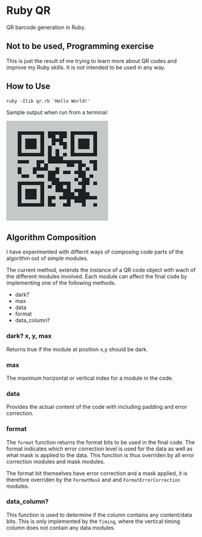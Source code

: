 Ruby QR
=======

QR barcode generation in Ruby. 

## Not to be used, Programming exercise

This is just the result of me trying to learn more about QR codes and improve my Ruby skills. It is not intended to be used in any way.

## How to Use

    ruby -Ilib qr.rb 'Hello World!'

Sample output when run from a terminal:

![Sample](http://github.com/trevorpower/ruby-qr/raw/master/sample.png)

## Algorithm Composition
I have experimented with differnt ways of composing code parts of the algorithm out of simple modules.

The current method, extends the instance of a QR code object with wach of the different modules involved. Each module can affect the final code by implementing one of the following methods.
 * dark?
 * max
 * data
 * format
 * data_column?

### dark? x, y, max
Returns true if the module at position x,y should be dark.

### max
The maximum horizontal or vertical index for a module in the code.

### data
Provides the actual content of the code with including padding and error correction.

### format
The `format` function returns the format bits to be used in the final code. The format indicates which error correction level is used for the data as well as what mask is applied to the data. This function is thus overriden by all error correction modules and mask modules.

The format bit themselves have error correction and a mask applied, it is therefore overriden by the `FormatMask` and and `FormatErrorCorrection` modules. 

### data_column?
This function is used to determine if the column contains any content/data bits. This is only implemented by the `Timing`, where the vertical timing column does not contain any data modules.

